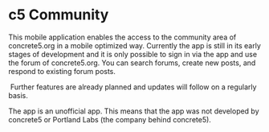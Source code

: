 # c5 Community

This mobile application enables the access to the community area of concrete5.org in a mobile optimized way. Currently the app is still in its early stages of development and it is only possible to sign in via the app and use the forum of concrete5.org. You can search forums, create new posts, and respond to existing forum posts.

 Further features are already planned and updates will follow on a regularly basis.

The app is an unofficial app. This means that the app was not developed by concrete5 or Portland Labs (the company behind concrete5).
